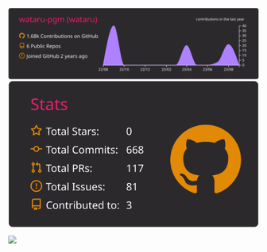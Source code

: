 
[![](https://raw.githubusercontent.com/wataru-pgm/GitHub_Profile/master/profile-summary-card-output/monokai/0-profile-details.svg)](https://github.com/vn7n24fzkq/github-profile-summary-cards)
[![](https://raw.githubusercontent.com/wataru-pgm/GitHub_Profile/master/profile-summary-card-output/monokai/3-stats.svg)](https://github.com/vn7n24fzkq/github-profile-summary-cards)

<a href="http://twitter.com/wataru_pgm">
  <img height="30" src="https://img.shields.io/twitter/follow/wataru_pgm?label=Twitter&logo=twitter&style=flat" />
</a>
